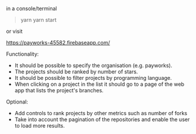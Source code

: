 in a console/terminal

> yarn
> yarn start

or visit 

https://payworks-45582.firebaseapp.com/

Functionality:

- It should be possible to specify the organisation (e.g. payworks).
- The projects should be ranked by number of stars.
- It should be possible to filter projects by programming language.
- When clicking on a project in the list it should go to a page of the web app that lists the
project's branches.


Optional:

- Add controls to rank projects by other metrics such as number of forks
- Take into account the pagination of the repositories and enable the user to load more
results.
